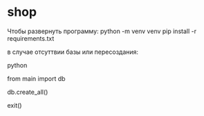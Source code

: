 # shop
Чтобы развернуть программу:
python -m venv venv 
pip install -r requirements.txt

 в случае отсуттвии базы или пересоздания:
 
python

from main import db

db.create_all()

exit()


